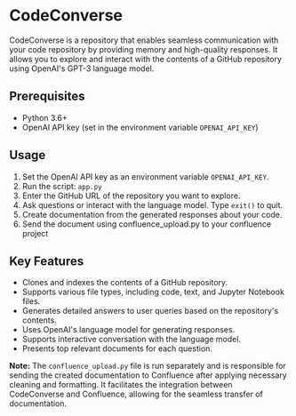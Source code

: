 # CodeConverse

CodeConverse is a repository that enables seamless communication with your code repository by providing memory and high-quality responses. It allows you to explore and interact with the contents of a GitHub repository using OpenAI's GPT-3 language model.

## Prerequisites

- Python 3.6+
- OpenAI API key (set in the environment variable `OPENAI_API_KEY`)

## Usage
1. Set the OpenAI API key as an environment variable `OPENAI_API_KEY`.
2. Run the script: `app.py`
3. Enter the GitHub URL of the repository you want to explore.
4. Ask questions or interact with the language model. Type `exit()` to quit.
5. Create documentation from the generated responses about your code.
6. Send the document using confluence_upload.py to your confluence project

## Key Features
- Clones and indexes the contents of a GitHub repository.
- Supports various file types, including code, text, and Jupyter Notebook files.
- Generates detailed answers to user queries based on the repository's contents.
- Uses OpenAI's language model for generating responses.
- Supports interactive conversation with the language model.
- Presents top relevant documents for each question.

**Note:** The `confluence_upload.py` file is run separately and is responsible for sending the created documentation to Confluence after applying necessary cleaning and formatting. It facilitates the integration between CodeConverse and Confluence, allowing for the seamless transfer of documentation.

